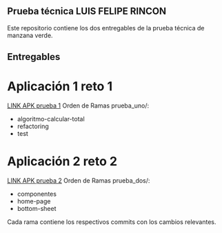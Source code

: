## Prueba técnica LUIS FELIPE RINCON 
 
Este repositorio contiene los dos entregables de la prueba técnica de manzana verde.
 
## **Entregables**
# Aplicación 1 reto 1

[LINK APK prueba 1](https://drive.google.com/file/d/1gPCz4OIgW5jmXV7mrnZJOzdSdZXswOS6/view?usp=sharing)
Orden de Ramas prueba_uno/:
- algoritmo-calcular-total
- refactoring
- test

# Aplicación 2 reto 2
[LINK APK prueba 2](https://drive.google.com/file/d/1fZMeVgJxJQ2mVbvGX71XwB6xEWXrkdYE/view?usp=sharing)
Orden de Ramas prueba_dos/:
- componentes
- home-page
- bottom-sheet

Cada rama contiene los respectivos commits con los cambios relevantes.
